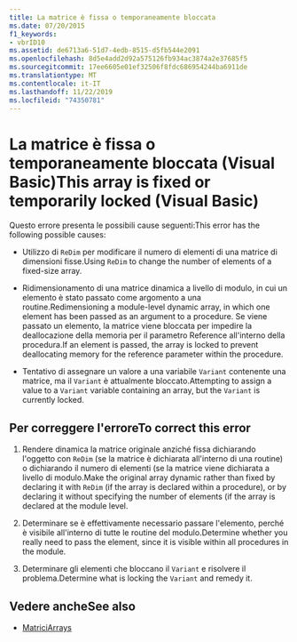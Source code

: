 ```yaml
---
title: La matrice è fissa o temporaneamente bloccata
ms.date: 07/20/2015
f1_keywords:
- vbrID10
ms.assetid: de6713a6-51d7-4edb-8515-d5fb544e2091
ms.openlocfilehash: 8d5e4add2d92a575126fb934ac3874a2e37685f5
ms.sourcegitcommit: 17ee6605e01ef32506f8fdc686954244ba6911de
ms.translationtype: MT
ms.contentlocale: it-IT
ms.lasthandoff: 11/22/2019
ms.locfileid: "74350781"
---
```

# <a name="this-array-is-fixed-or-temporarily-locked-visual-basic"></a><span data-ttu-id="67764-102">La matrice è fissa o temporaneamente bloccata (Visual Basic)</span><span class="sxs-lookup"><span data-stu-id="67764-102">This array is fixed or temporarily locked (Visual Basic)</span></span>
<span data-ttu-id="67764-103">Questo errore presenta le possibili cause seguenti:</span><span class="sxs-lookup"><span data-stu-id="67764-103">This error has the following possible causes:</span></span>  
  
- <span data-ttu-id="67764-104">Utilizzo di `ReDim` per modificare il numero di elementi di una matrice di dimensioni fisse.</span><span class="sxs-lookup"><span data-stu-id="67764-104">Using `ReDim` to change the number of elements of a fixed-size array.</span></span>  
  
- <span data-ttu-id="67764-105">Ridimensionamento di una matrice dinamica a livello di modulo, in cui un elemento è stato passato come argomento a una routine.</span><span class="sxs-lookup"><span data-stu-id="67764-105">Redimensioning a module-level dynamic array, in which one element has been passed as an argument to a procedure.</span></span> <span data-ttu-id="67764-106">Se viene passato un elemento, la matrice viene bloccata per impedire la deallocazione della memoria per il parametro Reference all'interno della procedura.</span><span class="sxs-lookup"><span data-stu-id="67764-106">If an element is passed, the array is locked to prevent deallocating memory for the reference parameter within the procedure.</span></span>  
  
- <span data-ttu-id="67764-107">Tentativo di assegnare un valore a una variabile `Variant` contenente una matrice, ma il `Variant` è attualmente bloccato.</span><span class="sxs-lookup"><span data-stu-id="67764-107">Attempting to assign a value to a `Variant` variable containing an array, but the `Variant` is currently locked.</span></span>  
  
## <a name="to-correct-this-error"></a><span data-ttu-id="67764-108">Per correggere l'errore</span><span class="sxs-lookup"><span data-stu-id="67764-108">To correct this error</span></span>  
  
1. <span data-ttu-id="67764-109">Rendere dinamica la matrice originale anziché fissa dichiarando l'oggetto con `ReDim` (se la matrice è dichiarata all'interno di una routine) o dichiarando il numero di elementi (se la matrice viene dichiarata a livello di modulo.</span><span class="sxs-lookup"><span data-stu-id="67764-109">Make the original array dynamic rather than fixed by declaring it with `ReDim` (if the array is declared within a procedure), or by declaring it without specifying the number of elements (if the array is declared at the module level.</span></span>  
  
2. <span data-ttu-id="67764-110">Determinare se è effettivamente necessario passare l'elemento, perché è visibile all'interno di tutte le routine del modulo.</span><span class="sxs-lookup"><span data-stu-id="67764-110">Determine whether you really need to pass the element, since it is visible within all procedures in the module.</span></span>  
  
3. <span data-ttu-id="67764-111">Determinare gli elementi che bloccano il `Variant` e risolvere il problema.</span><span class="sxs-lookup"><span data-stu-id="67764-111">Determine what is locking the `Variant` and remedy it.</span></span>  
  
## <a name="see-also"></a><span data-ttu-id="67764-112">Vedere anche</span><span class="sxs-lookup"><span data-stu-id="67764-112">See also</span></span>

- [<span data-ttu-id="67764-113">Matrici</span><span class="sxs-lookup"><span data-stu-id="67764-113">Arrays</span></span>](../../../visual-basic/programming-guide/language-features/arrays/index.md)
